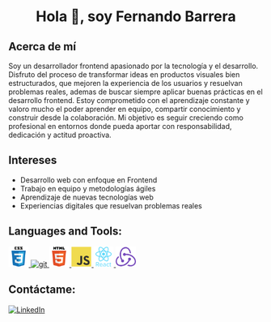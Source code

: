 <h1 align="center">Hola 👋, soy Fernando Barrera</h1>

## Acerca de mí

Soy un desarrollador frontend apasionado por la tecnología y el desarrollo. Disfruto del proceso de transformar ideas en productos visuales bien estructurados, que mejoren la experiencia de los usuarios y resuelvan problemas reales, ademas de buscar siempre aplicar buenas prácticas en el desarrollo frontend. Estoy comprometido con el aprendizaje constante y valoro mucho el poder aprender en equipo, compartir conocimiento y construir desde la colaboración. Mi objetivo es seguir creciendo como profesional en entornos donde pueda aportar con responsabilidad, dedicación y actitud proactiva.

## Intereses

- Desarrollo web con enfoque en Frontend
- Trabajo en equipo y metodologías ágiles
- Aprendizaje de nuevas tecnologías web
- Experiencias digitales que resuelvan problemas reales


## Languages and Tools:
<p align="left">  <a href="https://www.w3schools.com/css/" target="_blank" rel="noreferrer"> <img src="https://raw.githubusercontent.com/devicons/devicon/master/icons/css3/css3-original-wordmark.svg" alt="css3" width="40" height="40"/> </a> <a href="https://git-scm.com/" target="_blank" rel="noreferrer"> <img src="https://www.vectorlogo.zone/logos/git-scm/git-scm-icon.svg" alt="git" width="40" height="40"/> </a> <a href="https://www.w3.org/html/" target="_blank" rel="noreferrer"> <img src="https://raw.githubusercontent.com/devicons/devicon/master/icons/html5/html5-original-wordmark.svg" alt="html5" width="40" height="40"/> </a> <a href="https://developer.mozilla.org/en-US/docs/Web/JavaScript" target="_blank" rel="noreferrer"> <img src="https://raw.githubusercontent.com/devicons/devicon/master/icons/javascript/javascript-original.svg" alt="javascript" width="40" height="40"/> </a> <a href="https://reactjs.org/" target="_blank" rel="noreferrer"> <img src="https://raw.githubusercontent.com/devicons/devicon/master/icons/react/react-original-wordmark.svg" alt="react" width="40" height="40"/> </a> <a href="https://redux.js.org" target="_blank" rel="noreferrer"> <img src="https://raw.githubusercontent.com/devicons/devicon/master/icons/redux/redux-original.svg" alt="redux" width="40" height="40"/> </a> </p>

## Contáctame:
<p align="left">
<a href="https://www.linkedin.com/in/fbarrerac597/" target="blank"><img align="center" src="https://raw.githubusercontent.com/rahuldkjain/github-profile-readme-generator/master/src/images/icons/Social/linked-in-alt.svg" alt="LinkedIn" height="30" width="40" /></a>
</p>
